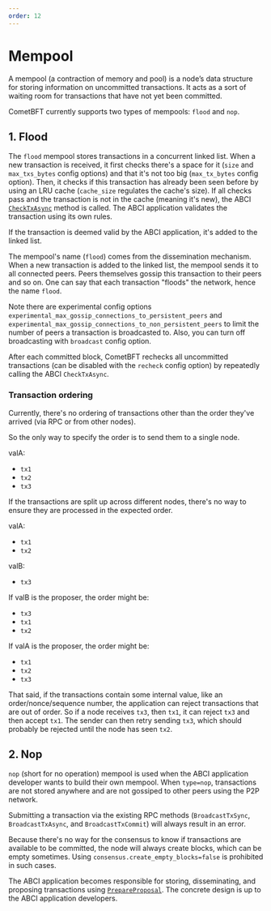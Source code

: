 ```yaml
---
order: 12
---
```


# Mempool

A mempool (a contraction of memory and pool) is a node’s data structure for
storing information on uncommitted transactions. It acts as a sort of waiting
room for transactions that have not yet been committed.

CometBFT currently supports two types of mempools: `flood` and `nop`.

## 1. Flood

The `flood` mempool stores transactions in a concurrent linked list. When a new
transaction is received, it first checks there's a space for it (`size` and
`max_txs_bytes` config options) and that it's not too big (`max_tx_bytes` config
option). Then, it checks if this transaction has already been seen before by using
an LRU cache (`cache_size` regulates the cache's size). If all checks pass and
the transaction is not in the cache (meaning it's new), the ABCI
[`CheckTxAsync`][1] method is called. The ABCI application validates the
transaction using its own rules.

If the transaction is deemed valid by the ABCI application, it's added to the linked list.

The mempool's name (`flood`) comes from the dissemination mechanism. When a new
transaction is added to the linked list, the mempool sends it to all connected
peers. Peers themselves gossip this transaction to their peers and so on. One
can say that each transaction "floods" the network, hence the name `flood`.

Note there are experimental config options
`experimental_max_gossip_connections_to_persistent_peers` and
`experimental_max_gossip_connections_to_non_persistent_peers` to limit the
number of peers a transaction is broadcasted to. Also, you can turn off
broadcasting with `broadcast` config option.

After each committed block, CometBFT rechecks all uncommitted transactions (can
be disabled with the `recheck` config option) by repeatedly calling the ABCI
`CheckTxAsync`.

### Transaction ordering

Currently, there's no ordering of transactions other than the order they've
arrived (via RPC or from other nodes).

So the only way to specify the order is to send them to a single node.

valA:

- `tx1`
- `tx2`
- `tx3`

If the transactions are split up across different nodes, there's no way to
ensure they are processed in the expected order.

valA:

- `tx1`
- `tx2`

valB:

- `tx3`

If valB is the proposer, the order might be:

- `tx3`
- `tx1`
- `tx2`

If valA is the proposer, the order might be:

- `tx1`
- `tx2`
- `tx3`

That said, if the transactions contain some internal value, like an
order/nonce/sequence number, the application can reject transactions that are
out of order. So if a node receives `tx3`, then `tx1`, it can reject `tx3` and then
accept `tx1`. The sender can then retry sending `tx3`, which should probably be
rejected until the node has seen `tx2`.

## 2. Nop

`nop` (short for no operation) mempool is used when the ABCI application developer wants to
build their own mempool. When `type=nop`, transactions are not stored anywhere
and are not gossiped to other peers using the P2P network.

Submitting a transaction via the existing RPC methods (`BroadcastTxSync`,
`BroadcastTxAsync`, and `BroadcastTxCommit`) will always result in an error.

Because there's no way for the consensus to know if transactions are available
to be committed, the node will always create blocks, which can be empty
sometimes. Using `consensus.create_empty_blocks=false` is prohibited in such
cases.

The ABCI application becomes responsible for storing, disseminating, and
proposing transactions using [`PrepareProposal`][2]. The concrete design is up
to the ABCI application developers.

[1]: ../../spec/abci/abci++_methods.md#checktx
[2]: ../../spec/abci/abci++_methods.md#prepareproposal